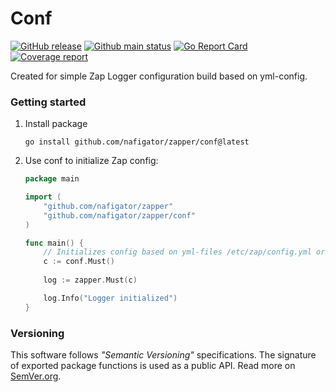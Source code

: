 # Conf
[![GitHub release][Release img]][Release src] [![Github main status][Github main status badge]][Github main status src] [![Go Report Card][Go Report Card badge]][Go Report Card src] [![Coverage report][Codecov report badge]][Codecov report src]

Created for simple Zap Logger configuration build based on yml-config.
### Getting started
1. Install package
	```shell
	go install github.com/nafigator/zapper/conf@latest
	```
2. Use conf to initialize Zap config:
	```go
	package main

	import (
		"github.com/nafigator/zapper"
		"github.com/nafigator/zapper/conf"
	)

	func main() {
 		// Initializes config based on yml-files /etc/zap/config.yml or ./config.yml
		c := conf.Must()
		
		log := zapper.Must(c)

		log.Info("Logger initialized")
	}
	```

### Versioning
This software follows *"Semantic Versioning"* specifications. The signature of exported package functions is used
as a public API. Read more on [SemVer.org][semver src].

[License img]: https://img.shields.io/badge/license-MIT-brightgreen.svg
[License src]: https://www.tldrlegal.com/license/mit-license
[Release img]: https://img.shields.io/badge/release-0.1.0-red.svg
[Release src]: https://github.com/nafigator/zapper/tree/main/conf
[Conventional commits src]: https://conventionalcommits.org
[Conventional commits badge]: https://img.shields.io/badge/Conventional%20Commits-1.0.0-blue.svg
[semver src]: http://semver.org
[Github main status src]: https://github.com/nafigator/zapper/tree/main
[Github main status badge]: https://github.com/nafigator/zapper/actions/workflows/go.yml/badge.svg?branch=main
[Go Report Card src]: https://goreportcard.com/report/github.com/nafigator/zapper/conf
[Go Report Card badge]: https://goreportcard.com/badge/github.com/nafigator/zapper/conf
[Codecov report src]: https://app.codecov.io/gh/nafigator/zapper/tree/main/conf
[Codecov report badge]: https://codecov.io/gh/nafigator/zapper/conf/branch/main/graph/badge.svg
